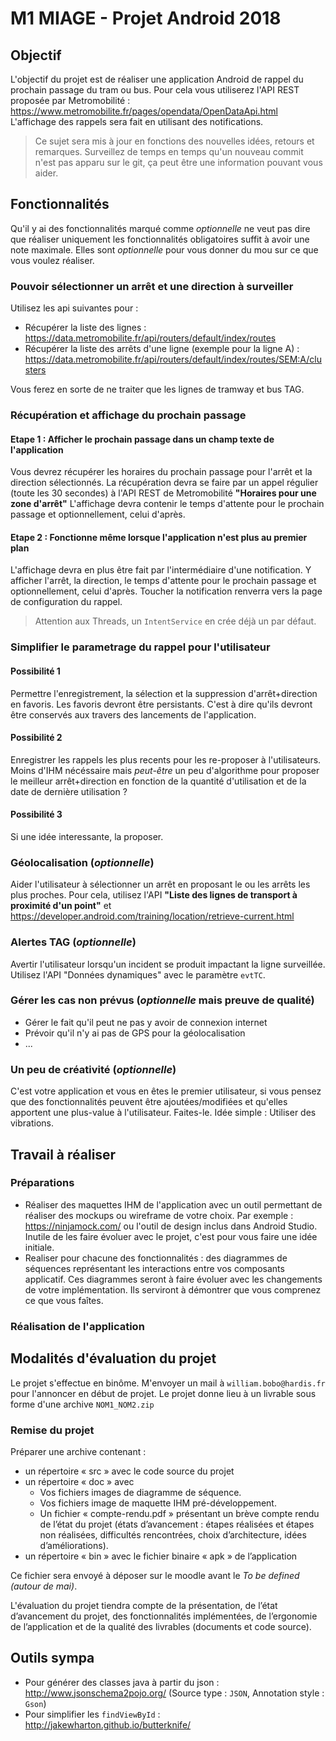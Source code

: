 # M1 MIAGE - Projet Android 2018

## Objectif

L'objectif du projet est de réaliser une application Android de rappel du prochain passage du tram ou bus.
Pour cela vous utiliserez l'API REST proposée par Metromobilité : <https://www.metromobilite.fr/pages/opendata/OpenDataApi.html>
L'affichage des rappels sera fait en utilisant des notifications.

> Ce sujet sera mis à jour en fonctions des nouvelles idées, retours et remarques. Surveillez de temps en temps qu'un nouveau commit n'est pas apparu sur le git, ça peut être une information pouvant vous aider.

## Fonctionnalités

Qu'il y ai des fonctionnalités marqué comme *optionnelle* ne veut pas dire que réaliser uniquement les fonctionnalités obligatoires suffit à avoir une note maximale. Elles sont *optionnelle* pour vous donner du mou sur ce que vous voulez réaliser.

### Pouvoir sélectionner un arrêt et une direction à surveiller

Utilisez les api suivantes pour :

* Récupérer la liste des lignes : <https://data.metromobilite.fr/api/routers/default/index/routes>
* Récupérer la liste des arrêts d'une ligne (exemple pour la ligne A) : <https://data.metromobilite.fr/api/routers/default/index/routes/SEM:A/clusters>

Vous ferez en sorte de ne traiter que les lignes de tramway et bus TAG.

### Récupération et affichage du prochain passage

#### Etape 1 : Afficher le prochain passage dans un champ texte de l'application

Vous devrez récupérer les horaires du prochain passage pour l'arrêt et la direction sélectionnés.
La récupération devra se faire par un appel régulier (toute les 30 secondes) à l'API REST de Metromobilité **"Horaires pour une zone d'arrêt"**
L'affichage devra contenir le temps d'attente pour le prochain passage et optionnellement, celui d'après.

#### Etape 2 : Fonctionne même lorsque l'application n'est plus au premier plan

L'affichage devra en plus être fait par l'intermédiaire d'une notification. Y afficher l'arrêt, la direction, le temps d'attente pour le prochain passage et optionnellement, celui d'après.
Toucher la notification renverra vers la page de configuration du rappel.
> Attention aux Threads, un `IntentService` en crée déjà un par défaut.

### Simplifier le parametrage du rappel pour l'utilisateur

#### Possibilité 1

Permettre l'enregistrement, la sélection et la suppression d'arrêt+direction en favoris.
Les favoris devront être persistants. C'est à dire qu'ils devront être conservés aux travers des lancements de l'application.

#### Possibilité 2

Enregistrer les rappels les plus recents pour les re-proposer à l'utilisateurs. Moins d'IHM nécéssaire mais *peut-être* un peu d'algorithme pour proposer le meilleur arrêt+direction en fonction de la quantité d'utilisation et de la date de dernière utilisation ?

#### Possibilité 3

Si une idée interessante, la proposer.

### Géolocalisation (*optionnelle*)

Aider l'utilisateur à sélectionner un arrêt en proposant le ou les arrêts les plus proches.
Pour cela, utilisez l'API **"Liste des lignes de transport à proximité d'un point"** et <https://developer.android.com/training/location/retrieve-current.html>

### Alertes TAG (*optionnelle*)

Avertir l'utilisateur lorsqu'un incident se produit impactant la ligne surveillée.
Utilisez l'API "Données dynamiques" avec le paramètre `evtTC`.

### Gérer les cas non prévus (*optionnelle* mais preuve de qualité)

* Gérer le fait qu'il peut ne pas y avoir de connexion internet
* Prévoir qu'il n'y ai pas de GPS pour la géolocalisation
* ...

### Un peu de créativité (*optionnelle*)

C'est votre application et vous en êtes le premier utilisateur, si vous pensez que des fonctionnalités peuvent être ajoutées/modifiées et qu'elles apportent une plus-value à l'utilisateur. Faites-le. Idée simple : Utiliser des vibrations.

## Travail à réaliser

### Préparations

* Réaliser des maquettes IHM de l'application avec un outil permettant de réaliser des mockups ou wireframe de votre choix. Par exemple : <https://ninjamock.com/> ou l'outil de design inclus dans Android Studio. Inutile de les faire évoluer avec le projet, c'est pour vous faire une idée initiale.
* Realiser pour chacune des fonctionnalités : des diagrammes de séquences représentant les interactions entre vos composants applicatif. Ces diagrammes seront à faire évoluer avec les changements de votre implémentation. Ils serviront à démontrer que vous comprenez ce que vous faîtes.

### Réalisation de l'application

## Modalités d'évaluation du projet

Le projet s'effectue en binôme. M'envoyer un mail à `william.bobo@hardis.fr` pour l'annoncer en début de projet.
Le projet donne lieu à un livrable sous forme d'une archive `NOM1_NOM2.zip`

### Remise du projet

Préparer une archive contenant :

* un répertoire « src » avec le code source du projet
* un répertoire « doc » avec
  * Vos fichiers images de diagramme de séquence.
  * Vos fichiers image de maquette IHM pré-développement.
  * Un fichier « compte-rendu.pdf » présentant un brève compte rendu de l’état du projet (états d’avancement : étapes réalisées et étapes non réalisées, difficultés rencontrées, choix d’architecture, idées d’améliorations).
* un répertoire « bin » avec le fichier binaire « apk » de l’application

Ce fichier sera envoyé à déposer sur le moodle avant le *To be defined (autour de mai)*.

L'évaluation du projet tiendra compte de la présentation, de l’état d’avancement du projet, des fonctionnalités implémentées, de l’ergonomie de l’application et de la qualité des livrables (documents et code source).

## Outils sympa

* Pour générer des classes java à partir du json : <http://www.jsonschema2pojo.org/> (Source type : `JSON`, Annotation style : `Gson`)
* Pour simplifier les `findViewById` : <http://jakewharton.github.io/butterknife/>